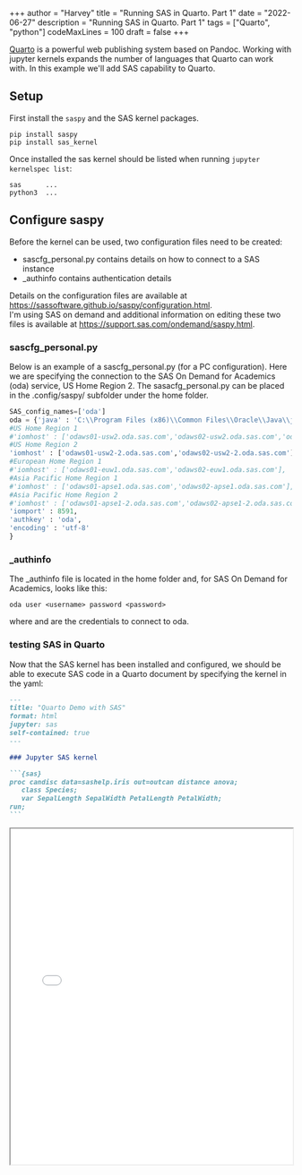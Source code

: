 +++
author = "Harvey"
title = "Running SAS in Quarto. Part 1"
date = "2022-06-27"
description = "Running SAS in Quarto. Part 1"
tags = ["Quarto", "python"]
codeMaxLines = 100
draft = false
+++

[Quarto](https://quarto.org/) is a powerful web publishing system based on Pandoc.  Working with jupyter kernels expands the number of languages that Quarto can work with.  In this example we'll add SAS capability to Quarto.


## Setup

First install the `saspy` and the SAS kernel packages.

```
pip install saspy
pip install sas_kernel
```

Once installed the sas kernel should be listed when running `jupyter kernelspec list`:

```
sas      ...
python3  ...
```

## Configure saspy

Before the kernel can be used, two configuration files need to be created:
-  sascfg_personal.py contains details on how to connect to a SAS instance
-  _authinfo contains authentication details

Details on the configuration files are available at https://sassoftware.github.io/saspy/configuration.html.  
I'm using SAS on demand and additional information on editing these two files is available at https://support.sas.com/ondemand/saspy.html.

### sascfg_personal.py

Below is an example of a sascfg_personal.py (for a PC configuration).  Here we are specifying the connection to the SAS On Demand for Academics (oda) service, US Home Region 2.  The sasacfg_personal.py can be placed in the .config/saspy/ subfolder under the home folder.

```python
SAS_config_names=['oda']
oda = {'java' : 'C:\\Program Files (x86)\\Common Files\\Oracle\\Java\\javapath\\java.exe',
#US Home Region 1
#'iomhost' : ['odaws01-usw2.oda.sas.com','odaws02-usw2.oda.sas.com','odaws03-usw2.oda.sas.com','odaws04-usw2.oda.sas.com'],
#US Home Region 2
'iomhost' : ['odaws01-usw2-2.oda.sas.com','odaws02-usw2-2.oda.sas.com'],
#European Home Region 1
#'iomhost' : ['odaws01-euw1.oda.sas.com','odaws02-euw1.oda.sas.com'],
#Asia Pacific Home Region 1
#'iomhost' : ['odaws01-apse1.oda.sas.com','odaws02-apse1.oda.sas.com'],
#Asia Pacific Home Region 2
#'iomhost' : ['odaws01-apse1-2.oda.sas.com','odaws02-apse1-2.oda.sas.com'],
'iomport' : 8591,
'authkey' : 'oda',
'encoding' : 'utf-8'
}
```

### _authinfo

The _authinfo file is located in the home folder and, for SAS On Demand for Academics, looks like this:

```
oda user <username> password <password>
```

where _<username>_ and _<password>_ are the credentials to connect to oda.

### testing SAS in Quarto

Now that the SAS kernel has been installed and configured, we should be able to execute SAS code in a Quarto document by specifying the kernel in the yaml:

~~~markdown
---
title: "Quarto Demo with SAS"
format: html
jupyter: sas
self-contained: true
---

### Jupyter SAS kernel

```{sas}
proc candisc data=sashelp.iris out=outcan distance anova;
   class Species;
   var SepalLength SepalWidth PetalLength PetalWidth;
run;
```
~~~

<iframe src="/outputs/quarto_01.html" width="100%" height="600px"></iframe>

